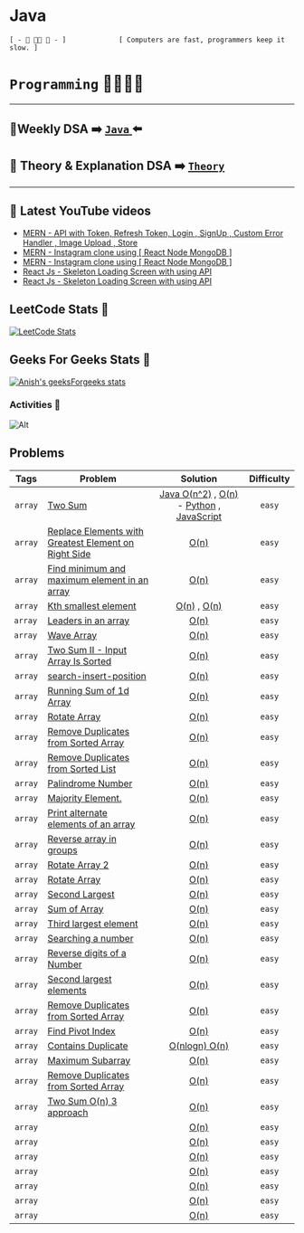 # Java                             
 ``[ - 🦋 👨‍💻 🍁 - ]             [ Computers are fast, programmers keep it slow. ] ``   

# `Programming` 🦋👨‍💻🍁 
<!-- |LeetCode | Geeks For Geeks| Code Studio | Theory | Series | PDF |
|---------|----------------|-------------|--------|-------|-----|
|[Array]()   |[Array]()   |[Array]()   |          |  [Array](https://github.com/anishkumar127/Data-Structures-and-Algorithms/tree/main/-%20%5B%20c.o.d.e%20%5D%20%F0%9F%A6%8B/-%20%5B%20c.o.d.e%20%5D%20%F0%9F%A6%8B%20Java/-%20%5B%20Series%20%5D%20%F0%9F%A6%8B/Arrays)
|[String]()  |[String]()  |[String]()  |
|[Stacks]()  |[Stacks]()  |[Stacks]()  |
|[Queue]()   |[Queue]()   |[Queue]()   | -->


<!-- | Problem | Solution Link | Difficulty |
|---------|---------------|------------| -->
<hr>

## 🍁Weekly DSA ➡️ [ ``Java`` ](https://github.com/anishkumar127/Data-Structures-and-Algorithms/tree/main/src/SELF) ⬅️
## 🍁 Theory & Explanation DSA ➡️ [`Theory`](https://github.com/anishkumar127/Data-Structures-and-Algorithms/tree/main/src/DSA%20Complete%20-%20Java)
 <hr>

## 🦋 Latest YouTube videos

<!-- YOUTUBE:START -->
- [MERN - API with  Token, Refresh Token, Login , SignUp , Custom Error Handler , Image Upload , Store](https://www.youtube.com/watch?v=mFfG4tEl3pw)
- [MERN - Instagram clone using [ React Node MongoDB ]](https://www.youtube.com/watch?v=BMGVCjMiDyE)
- [MERN - Instagram clone using [ React Node MongoDB ]](https://www.youtube.com/watch?v=jMnzBYsVcM8)
- [React Js - Skeleton Loading Screen with using API](https://www.youtube.com/watch?v=oY0Kp86xx_s)
- [React Js - Skeleton Loading Screen with using API](https://www.youtube.com/watch?v=BSDYiA2l3IE)
<!-- YOUTUBE:END -->



 <!-- <style>
 .parent {
  /* border: 1px solid black; */
  margin: 1rem;
  padding: 2rem 2rem;
  text-align: center;
}
.child {
  display: inline-block;
  /* border: 1px solid red; */
  padding: 1rem 1rem;
  vertical-align: middle;
}
</style> -->


<!-- <div class='parent'>

<div class='child'> -->

## LeetCode Stats 🦋

<a href="https://leetcode.com/anishkumar127/"> 

![LeetCode Stats](https://leetcard.jacoblin.cool/anishkumar127?theme=unicorn&font=Noto%20Sans&ext=activity?theme=light,unicorn&width=500&height=400&border=0&radius=20&animation=true&ext=activity&cache=0) </a>

<!-- <a href="https://github.com/KnlnKS/leetcode-stats">
  <img alt="LeetCode Stat Card" src="https://apu5rh8gxk.execute-api.us-east-1.amazonaws.com/default/leetcode-stats?username=anishkumar127" width="400"/>
</a> -->

<!-- <a href="https://leetcode.com/anishkumar127/"> 

![LeetCode Stats](https://leetcard.jacoblin.cool/anishkumar127?theme=unicorn&font=Noto%20Sans&theme=dark&animation=true&ext=heatmap&cache=0) </a> -->

<!-- <a href="https://github.com/KnlnKS/leetcode-stats">
  <img alt="LeetCode Stat Card" src="https://apu5rh8gxk.execute-api.us-east-1.amazonaws.com/default/leetcode-stats?username=anishkumar127" width="400"/>
</a> -->
<!-- </div>

<div class='child'> -->

<!-- <h2 align="center">&#128200; Coding Stats</h2>
<p align="center">
<img src="https://leetcard.jacoblin.cool/anishkumar127?ext=contest&border=1&theme=dark"/></a>
</p> -->


## Geeks For Geeks Stats 🦋

[![Anish's geeksForgeeks stats](https://geeks-for-geeks-stats-api-napiyo.vercel.app/?userName=anishbishnoi127)](https://auth.geeksforgeeks.org/user/anishbishnoi127/profile) 
<!-- </div>
</div> -->

### Activities 🦋
![Alt](https://repobeats.axiom.co/api/embed/dd731d06f614db63802a6778f94e4c86e866186e.svg "Repobeats analytics image")









<!-- ## LeetCode Stats 🦋 -->
<!-- ![Anish's LeetCode stats](https://leetcode-stats-six.vercel.app/api?username=anishkumar127&theme=dark) -->


<!-- ![LeetCode Stats](https://leetcard.jacoblin.cool/anishkumar127?theme=unicorn&font=Noto%20Sans&ext=activity) -->
<!-- 

<a href="https://leetcode.com/anishkumar127/"> 

![LeetCode Stats](https://leetcard.jacoblin.cool/anishkumar127?theme=unicorn&font=Noto%20Sans&ext=activity?theme=light,unicorn&width=1000&height=400&border=0&radius=20&animation=true&ext=activity&cache=0) </a>


## Geeks For Geeks Stats 🦋


[![Anish's geeksForgeeks stats](https://geeks-for-geeks-stats-api-napiyo.vercel.app/?userName=anishbishnoi127)](https://auth.geeksforgeeks.org/user/anishbishnoi127/profile) 
 -->






<!-- `` anish console.log("anish")`` -->

<!-- `easy` `array`

- [ ] [Array Rotation Scanner](https://github.com/anishkumar127/Java-Data-Structure-Algorithm-Solutions/blob/main/Arrays/Array%20Rotation%20Scanner.java)  `Google` -->

<!--  
| Difficulty      | Tags | Question | Company |
| ----------- | ----------- |-----------------|---------|
| `easy`      |    `array`   |[Array Rotation Scanner](https://github.com/anishkumar127/Java-Data-Structure-Algorithm-Solutions/blob/main/Arrays/Array%20Rotation%20Scanner.java)  
| `easy`   | `array`        |`Google , Facebook` -->


<!-- [S](https://github.com/anishkumar127/Data-Structures-and-Algorithms/tree/main/-%20%5B%20c.o.d.e%20%5D%20%F0%9F%A6%8B/-%20%5B%20c.o.d.e%20%5D%20%F0%9F%A6%8B%20Java/-%20%5B%20Series%20%5D%20%F0%9F%A6%8B/Arrays) -->
<!-- 
[Series]: https://github.com/anishkumar127/Data-Structures-and-Algorithms/tree/main/-%20%5B%20c.o.d.e%20%5D%20%F0%9F%A6%8B/-%20%5B%20c.o.d.e%20%5D%20%F0%9F%A6%8B%20Java/-%20%5B%20Series%20%5D%20%F0%9F%A6%8B/Arrays -->


<!-- image with link  -->
<!-- [![Python](assets/python.png)](python/two_sum.py)                                              -->


## Problems
|  Tags   | Problem   | Solution |   Difficulty    |
|:----:|-----------------------------------------------------------------------------------------------------------------------------------------------------------|:------------------------------------------------------------------------------------------------------------------------------------------------------------------------------------:|:---------------------------------------------------------------------------------------------------------------------------------:|
|  `array`|  [Two Sum](https://leetcode.com/problems/two-sum)            |  [Java O(n^2)](https://github.com/anishkumar127/Data-Structures-and-Algorithms/blob/9062e603fd5ef32c8730eb82bfd583e26413cc4c/my%20practice/Two%20Sum%20Array%20O(n%5E2).java) , [O(n)]() - [Python]() , [JavaScript]() | `easy`|
| `array` | [Replace Elements with Greatest Element on Right Side]() | [O(n)](src/Java/LeetCode/ReplaceElementswithGreatestElementonRightSide.java) | `easy` |
|   `array`  | [Find minimum and maximum element in an array ]() |   [O(n)](src/Java/GFG/FindMinimumAndMaximumElementinAnArray.java)        | `easy` | 
| `array` | [Kth smallest element]() | [O(n)](src/Java/GFG/KthSmallestElement.java) , [O(n)](src/Java/GFG/KthSmallestElementPriortyQueue.java) | `easy` |
| `array ` | [Leaders in an array]() | [O(n)](src/Java/GFG/LeadersInAnArray.java) | `easy` |
| `array ` | [Wave Array]() | [O(n)](src/Java/GFG/WaveArray.java)| `easy` |
|`array` | [Two Sum II - Input Array Is Sorted]() | [O(n)](https://github.com/anishkumar127/Data-Structures-and-Algorithms/blob/70746ee77d3ac86404c8841938b82bc2ad1a8820/src/Java/LeetCode/Two%20Sum%20II%20-%20Input%20Array%20Is%20Sorted.md) | `easy` |
|`array` | [search-insert-position]()  |[O(n)](https://github.com/anishkumar127/Data-Structures-and-Algorithms/blob/70746ee77d3ac86404c8841938b82bc2ad1a8820/src/Java/LeetCode/search-insert-position.md)  | `easy` |
|`array`|  [Running Sum of 1d Array]() | [O(n)](https://github.com/anishkumar127/Data-Structures-and-Algorithms/blob/70746ee77d3ac86404c8841938b82bc2ad1a8820/src/Java/LeetCode/Running%20Sum%20of%201d%20Array.md)   | `easy`|
|`array`|  [Rotate Array]() | [O(n)](https://github.com/anishkumar127/Data-Structures-and-Algorithms/blob/70746ee77d3ac86404c8841938b82bc2ad1a8820/src/Java/LeetCode/Rotate%20Array.md)   | `easy`|
|`array`|  [Remove Duplicates from Sorted Array]() | [O(n)](https://github.com/anishkumar127/Data-Structures-and-Algorithms/blob/70746ee77d3ac86404c8841938b82bc2ad1a8820/src/Java/LeetCode/RemoveDuplicatesfromSortedArray.md)   | `easy`|
|`array`|  [Remove Duplicates from Sorted List]() | [O(n)](https://github.com/anishkumar127/Data-Structures-and-Algorithms/blob/70746ee77d3ac86404c8841938b82bc2ad1a8820/src/Java/LeetCode/Remove%20Duplicates%20from%20Sorted%20List.md)   | `easy`|
|`array`|  [Palindrome Number]() | [O(n)](https://github.com/anishkumar127/Data-Structures-and-Algorithms/blob/70746ee77d3ac86404c8841938b82bc2ad1a8820/src/Java/LeetCode/PalindromeNumber.md)   | `easy`|
|`array`|  [Majority Element.]() | [O(n)](https://github.com/anishkumar127/Data-Structures-and-Algorithms/blob/70746ee77d3ac86404c8841938b82bc2ad1a8820/src/Java/LeetCode/MajorityElement.md)   | `easy`|
|`array`|  [Print alternate elements of an array]() | [O(n)](https://github.com/anishkumar127/Data-Structures-and-Algorithms/blob/70746ee77d3ac86404c8841938b82bc2ad1a8820/src/Java/GFG/Print%20alternate%20elements%20of%20an%20array%20.md)   | `easy`|
|`array`|  [Reverse array in groups]() | [O(n)](https://github.com/anishkumar127/Data-Structures-and-Algorithms/blob/70746ee77d3ac86404c8841938b82bc2ad1a8820/src/Java/GFG/Reverse%20array%20in%20groups%20.md)   | `easy`|
|`array`|  [Rotate Array 2]() | [O(n)](https://github.com/anishkumar127/Data-Structures-and-Algorithms/blob/70746ee77d3ac86404c8841938b82bc2ad1a8820/src/Java/GFG/Rotate%20Array%202%20.md)   | `easy`|
|`array`|  [Rotate Array]() | [O(n)](https://github.com/anishkumar127/Data-Structures-and-Algorithms/blob/70746ee77d3ac86404c8841938b82bc2ad1a8820/src/Java/GFG/Rotate%20Array.md)   | `easy`|
|`array`|  [Second Largest]() | [O(n)](https://github.com/anishkumar127/Data-Structures-and-Algorithms/blob/70746ee77d3ac86404c8841938b82bc2ad1a8820/src/Java/GFG/Second%20Largest.java)   | `easy`|
 |`array`|  [Sum of Array]() | [O(n)](https://github.com/anishkumar127/Data-Structures-and-Algorithms/blob/70746ee77d3ac86404c8841938b82bc2ad1a8820/src/Java/GFG/Sum%20of%20Array%20.md)   | `easy`|
 |`array`|  [Third largest element](#) | [O(n)](https://github.com/anishkumar127/Data-Structures-and-Algorithms/blob/70746ee77d3ac86404c8841938b82bc2ad1a8820/src/Java/GFG/Third%20largest%20element.md)   | `easy`|
 |`array`|  [Searching a number](#) | [O(n)](https://github.com/anishkumar127/Data-Structures-and-Algorithms/blob/9f19cf017f04c9a6e073b22724297fa4a6fdbbab/src/Java/Random/Searching%20a%20number.md)   | `easy`|
 |`array`|  [Reverse digits of a Number](#) | [O(n)](https://github.com/anishkumar127/Data-Structures-and-Algorithms/blob/9f19cf017f04c9a6e073b22724297fa4a6fdbbab/src/Java/Random/Reverse%20digits%20of%20a%20Number.md)   | `easy`|
 |`array`|  [Second largest elements](#) | [O(n)](https://github.com/anishkumar127/Data-Structures-and-Algorithms/blob/9f19cf017f04c9a6e073b22724297fa4a6fdbbab/src/Java/Random/Second%20largest%20elements.java)   | `easy`|
 |`array`|  [Remove Duplicates from Sorted Array](#) | [O(n)](https://github.com/anishkumar127/Data-Structures-and-Algorithms/blob/9f19cf017f04c9a6e073b22724297fa4a6fdbbab/src/Java/Random/Remove%20Duplicates%20from%20Sorted%20Array.java)   | `easy`|
 |`array`|  [Find Pivot Index](#) | [O(n)](https://github.com/anishkumar127/Data-Structures-and-Algorithms/blob/9f19cf017f04c9a6e073b22724297fa4a6fdbbab/src/Java/LeetCode/Find%20Pivot%20Index.java)   | `easy`|
 |`array`|  [Contains Duplicate ](#) | [O(nlogn) O(n)](https://github.com/anishkumar127/Data-Structures-and-Algorithms/blob/9f19cf017f04c9a6e073b22724297fa4a6fdbbab/src/Java/LeetCode/Array/Contains%20Duplicate%20O(nlogn)%20O(n).java)   | `easy`|
 |`array`|  [Maximum Subarray](#) | [O(n)](https://github.com/anishkumar127/Data-Structures-and-Algorithms/blob/9f19cf017f04c9a6e073b22724297fa4a6fdbbab/src/Java/LeetCode/Array/Maximum%20Subarray.java)   | `easy`|
 |`array`|  [Remove Duplicates from Sorted Array](#) | [O(n)](https://github.com/anishkumar127/Data-Structures-and-Algorithms/blob/9f19cf017f04c9a6e073b22724297fa4a6fdbbab/src/Java/LeetCode/Array/Remove%20Duplicates%20from%20Sorted%20Array.java)   | `easy`|
 |`array`|  [Two Sum O(n) 3 approach](#) | [O(n)](https://github.com/anishkumar127/Data-Structures-and-Algorithms/blob/9f19cf017f04c9a6e073b22724297fa4a6fdbbab/src/Java/LeetCode/Array/Two%20Sum%20O(n)%203%20approach.java)   | `easy`|
 |`array`|  [](#) | [O(n)]()   | `easy`|
 |`array`|  [](#) | [O(n)]()   | `easy`|
 |`array`|  [](#) | [O(n)]()   | `easy`|
 |`array`|  [](#) | [O(n)]()   | `easy`|
 |`array`|  [](#) | [O(n)]()   | `easy`|
 |`array`|  [](#) | [O(n)]()   | `easy`|
 |`array`|  [](#) | [O(n)]()   | `easy`|


<!-- |`array`|  []() | [O(n)]()   | `easy`| -->


<!-- 
<div class='parent'>
<style>.parent {
  /* border: 1px solid black; */
  margin: 1rem;
  padding: 2rem 2rem;
  text-align: center;
}
.child {
  display: inline-block;
  /* border: 1px solid red; */
  padding: 1rem 1rem;
  vertical-align: middle;
}
</style>

<div class='child'>

## LeetCode Stats 🦋

<a href="https://leetcode.com/anishkumar127/"> 

![LeetCode Stats](https://leetcard.jacoblin.cool/anishkumar127?theme=unicorn&font=Noto%20Sans&ext=activity?theme=light,unicorn&width=500&height=400&border=0&radius=20&animation=true&ext=activity&cache=0) </a>

</div>

<div class='child'>

## Geeks For Geeks Stats 🦋

[![Anish's geeksForgeeks stats](https://geeks-for-geeks-stats-api-napiyo.vercel.app/?userName=anishbishnoi127)](https://auth.geeksforgeeks.org/user/anishbishnoi127/profile) 
</div>
</div>
 -->
